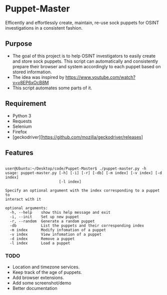 # Puppet-Master

Efficently and effortlessly create, maintain, re-use sock puppets for OSINT investigations in a consistent fashion.

## Purpose 
- The goal of this project is to help OSINT investigators to easily create and store sock puppets. This script can automatically and consistently prepare their browser and system accordingly to each puppet based on stored information.
- The idea was inspired by https://www.youtube.com/watch?v=v8EP6xOcB8M 
- This script automates some parts of it.
## Requirement 
- Python 3
- Requests 
- Selenium
- Firefox 
- [geckodriver][https://github.com/mozilla/geckodriver/releases]
## Features
<pre><code>
user@Ubuntu:~/Desktop/code/Puppet-Master$ ./puppet-master.py -h
usage: puppet-master.py [-h] [-i] [-r] [-db] [-m index] [-v index] [-d index]
                        [-l index]

Specify an optional argument with the index corresponding to a puppet to
interact with it

optional arguments:
  -h, --help    show this help message and exit
  -i, --init    Set up new puppet
  -r, --random  Generate a random puppet
  -db           List the puppets and their corresponding index
  -m index      Modify infomation of a puppet
  -v index      View infomation of a puppet
  -d index      Remove a puppet
  -l index      Load a puppet
</code></pre>

### TODO 
- Location and timezone services.
- Keep track of the age of puppets.
- Add browser extensions.
- Add some screenshot/demo
- Better documentation 
